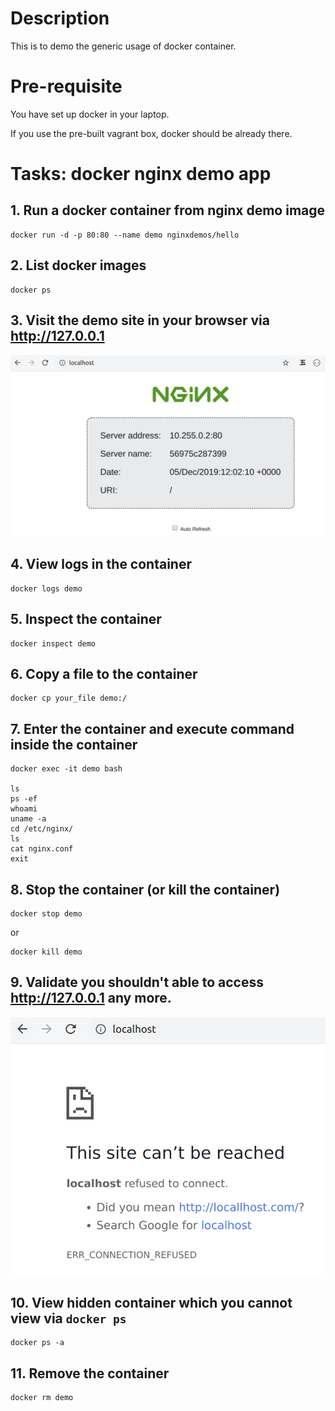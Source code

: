 # Description

This is to demo the generic usage of docker container.

# Pre-requisite

You have set up docker in your laptop.

If you use the pre-built vagrant box, docker should be already there.

# Tasks: docker nginx demo app 

## 1. Run a docker container from nginx demo image
```
docker run -d -p 80:80 --name demo nginxdemos/hello
```
## 2. List docker images
```
docker ps
```
## 3. Visit the demo site in your browser via http://127.0.0.1

![Alt text](images/container1.png?raw=true)

## 4. View logs in the container
```
docker logs demo
```

## 5. Inspect the container
```
docker inspect demo
```

## 6. Copy a file to the container
```
docker cp your_file demo:/
```

## 7. Enter the container and execute command inside the container

```
docker exec -it demo bash

ls
ps -ef
whoami
uname -a
cd /etc/nginx/
ls
cat nginx.conf
exit
```

## 8. Stop the container (or kill the container)
```
docker stop demo
```
or 
```
docker kill demo
```

## 9. Validate you shouldn't able to access http://127.0.0.1 any more.

![Alt text](images/container2.png?raw=true)

## 10. View hidden container which you cannot view via `docker ps`
```
docker ps -a
```

## 11. Remove the container
```
docker rm demo
```

